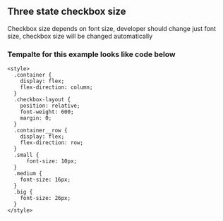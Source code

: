 ## Three state checkbox size

Checkbox size depends on font size, developer should change just font size, checkbox size will be changed automatically

### Tempalte for this example looks like code below
```
<style>
  .container {
    display: flex;
    flex-direction: column;
  }
  .checkbox-layout {
    position: relative;
    font-weight: 600;
    margin: 0;
  }
  .container__row {
    display: flex;
    flex-direction: row;
  }
  .small {
      font-size: 10px;
  }
  .medium {
    font-size: 16px;
  }
  .big {
    font-size: 26px;
  }
</style>

```